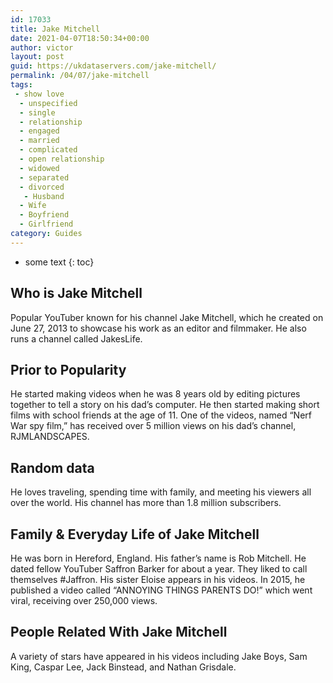 ```yaml
---
id: 17033
title: Jake Mitchell
date: 2021-04-07T18:50:34+00:00
author: victor
layout: post
guid: https://ukdataservers.com/jake-mitchell/
permalink: /04/07/jake-mitchell
tags:
 - show love
  - unspecified
  - single
  - relationship
  - engaged
  - married
  - complicated
  - open relationship
  - widowed
  - separated
  - divorced
   - Husband
  - Wife
  - Boyfriend
  - Girlfriend
category: Guides
---
```


* some text
{: toc}


## Who is Jake Mitchell



Popular YouTuber known for his channel Jake Mitchell, which he created on June 27, 2013 to showcase his work as an editor and filmmaker. He also runs a channel called JakesLife.

                
                
                
## Prior to Popularity



He started making videos when he was 8 years old by editing pictures together to tell a story on his dad&#8217;s computer. He then started making short films with school friends at the age of 11. One of the videos, named &#8220;Nerf War spy film,&#8221; has received over 5 million views on his dad&#8217;s channel, RJMLANDSCAPES.

                
                
                
## Random data



He loves traveling, spending time with family, and meeting his viewers all over the world. His channel has more than 1.8 million subscribers.

                
                
                
## Family & Everyday Life of Jake Mitchell



He was born in Hereford, England. His father&#8217;s name is Rob Mitchell. He dated fellow YouTuber Saffron Barker for about a year. They liked to call themselves #Jaffron. His sister Eloise appears in his videos. In 2015, he published a video called &#8220;ANNOYING THINGS PARENTS DO!&#8221; which went viral, receiving over 250,000 views.

                
                
                
## People Related With Jake Mitchell



A variety of stars have appeared in his videos including Jake Boys, Sam King, Caspar Lee, Jack Binstead, and Nathan Grisdale.

                
              
            
          
          
          